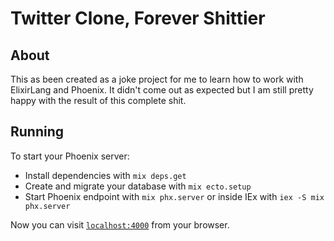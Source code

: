 # Twitter Clone, Forever Shittier

## About

This as been created as a joke project for me to learn how to work with ElixirLang and Phoenix. It didn't come out as expected but I am still pretty happy with the result of this complete shit.

## Running

To start your Phoenix server:

  * Install dependencies with `mix deps.get`
  * Create and migrate your database with `mix ecto.setup`
  * Start Phoenix endpoint with `mix phx.server` or inside IEx with `iex -S mix phx.server`

Now you can visit [`localhost:4000`](http://localhost:4000) from your browser.

